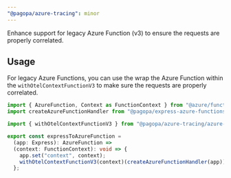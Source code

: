 ```yaml
---
"@pagopa/azure-tracing": minor
---
```


Enhance support for legacy Azure Function (v3) to ensure the requests are properly correlated.

## Usage

For legacy Azure Functions, you can use the wrap the Azure Function within the `withOtelContextFunctionV3` to make sure the requests are properly correlated.

```typescript
import { AzureFunction, Context as FunctionContext } from "@azure/functions"; // "@azure/functions": "^3"
import createAzureFunctionHandler from "@pagopa/express-azure-functions/dist/src/createAzureFunctionsHandler.js";

import { withOtelContextFunctionV3 } from "@pagopa/azure-tracing/azure-functions/v3"; // "@pagopa/azure-tracing": "^0.4"

export const expressToAzureFunction =
  (app: Express): AzureFunction =>
  (context: FunctionContext): void => {
    app.set("context", context);
    withOtelContextFunctionV3(context)(createAzureFunctionHandler(app)); // wrap the function execution in the OpenTelemetry context
  };
```
